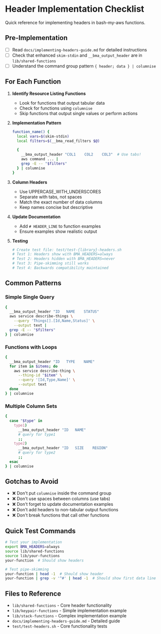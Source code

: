 # Header Implementation Checklist

Quick reference for implementing headers in bash-my-aws functions.

## Pre-Implementation
- [ ] Read `docs/implementing-headers-guide.md` for detailed instructions
- [ ] Check that enhanced `skim-stdin` and `__bma_output_header` are in `lib/shared-functions`
- [ ] Understand the command group pattern `{ header; data } | columnise`

## For Each Function
1. **Identify Resource Listing Functions**
   - Look for functions that output tabular data
   - Check for functions using `columnise`
   - Skip functions that output single values or perform actions

2. **Implementation Pattern**
   ```bash
   function_name() {
     local vars=$(skim-stdin)
     local filters=$(__bma_read_filters $@)
     
     {
       __bma_output_header "COL1	COL2	COL3"  # Use tabs!
       aws command ... |
       grep -E -- "$filters"
     } | columnise
   }
   ```

3. **Column Headers**
   - Use UPPERCASE_WITH_UNDERSCORES
   - Separate with tabs, not spaces
   - Match the exact number of data columns
   - Keep names concise but descriptive

4. **Update Documentation**
   - Add `# HEADER_LINE` to function examples
   - Ensure examples show realistic output

5. **Testing**
   ```bash
   # Create test file: test/test-{library}-headers.sh
   # Test 1: Headers show with BMA_HEADERS=always
   # Test 2: Headers hidden with BMA_HEADERS=never  
   # Test 3: Pipe-skimming still works
   # Test 4: Backwards compatibility maintained
   ```

## Common Patterns

### Simple Single Query
```bash
{
  __bma_output_header "ID	NAME	STATUS"
  aws service describe-things \
    --query 'Things[].[Id,Name,Status]' \
    --output text |
  grep -E -- "$filters"
} | columnise
```

### Functions with Loops
```bash
{
  __bma_output_header "ID	TYPE	NAME"
  for item in $items; do
    aws service describe-thing \
      --thing-id "$item" \
      --query '[Id,Type,Name]' \
      --output text
  done
} | columnise
```

### Multiple Column Sets
```bash
{
  case "$type" in
    type1)
      __bma_output_header "ID	NAME"
      # query for type1
      ;;
    type2)
      __bma_output_header "ID	SIZE	REGION"
      # query for type2
      ;;
  esac
} | columnise
```

## Gotchas to Avoid
- ❌ Don't put `columnise` inside the command group
- ❌ Don't use spaces between columns (use tabs)
- ❌ Don't forget to update documentation examples
- ❌ Don't add headers to non-tabular output functions
- ❌ Don't break functions that call other functions

## Quick Test Commands
```bash
# Test your implementation
export BMA_HEADERS=always
source lib/shared-functions
source lib/your-functions
your-function  # Should show headers

# Test pipe-skimming
your-function | head -1  # Should show header
your-function | grep -v '^#' | head -1  # Should show first data line
```

## Files to Reference
- `lib/shared-functions` - Core header functionality
- `lib/keypair-functions` - Simple implementation example
- `lib/stack-functions` - Complex implementation example
- `docs/implementing-headers-guide.md` - Detailed guide
- `test/test-headers.sh` - Core functionality tests